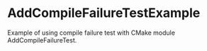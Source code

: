 # AddCompileFailureTestExample
Example of using compile failure test with CMake module AddCompileFailureTest.
